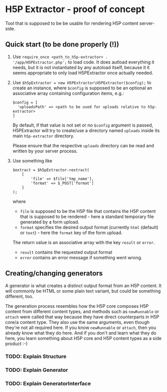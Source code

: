 # H5P Extractor - proof of concept
Tool that is supposed to be be usable for rendering H5P content server-side.

## Quick start (to be done properly (!))

1. Use `require_once <path_to_h5p-extractor> . '/app/H5PExtractor.php';` to
load code. It does autload everything it needs, but it is not instantiated by
any autoload itself, because it it seems appropriate to only load H5PExtractor
once actually needed.

2. Use `$h5pExtractor = new H5PExtractor\H5PExtractor($config);` to create an
   instance, where `$config` is supposed to be an optional an associative array
   containing configuration items, e.g.:
   ```
   $config = [
     'uploadsPath' => <path to be used for uploads relative to h5p-extractor>
   ]
   ```

   By default, if that value is not set or no `$config` argument is passed,
   H5PExtractor will try to create/use a directory named `uploads` inside its main
   `h5p-extractor` directory.

   Please ensure that the respective `uploads` directory can be read and written by
   your server process.

3. Use something like
   ```
   $extract = $h5pExtractor->extract(
       [
           'file' => $file['tmp_name'],
           'format' => $_POST['format']
       ]
   );
   ```
   where
   - `file` is supposed to be the H5P file that contains the H5P content that is
     supposed to be rendered - here a standard temporary file generated by a
     form upload.
   - `format` specifies the desired output format (currently `html` (default) or
    `text`) - here the `format` key of the form upload.

   The return value is an associative array with the key `result` or `error`.
   - `result` contains the requested output format
   - `error` contains an error message if something went wrong.

## Creating/changing generators
A generator is what creates a distinct output format from an H5P content. It
will commonly be HTML or some plain text variant, but could be something
different, too.

The generation process resembles how the H5P core composes H5P content from
different content types, and methods such as `newRunnable` or `attach` were 
called that way because they have direct counterparts in H5P core/a content
type. They also use the same arguments, even though they're not all required
here. If you know `newRunnable` or `attach`, then you already know what they
do here. And if you don't and learn what they do here, you learn something
about H5P core and H5P content types as a side product :-)

### TODO: Explain Structure
### TODO: Explain Generator
### TODO: Explain GeneratorInterface
